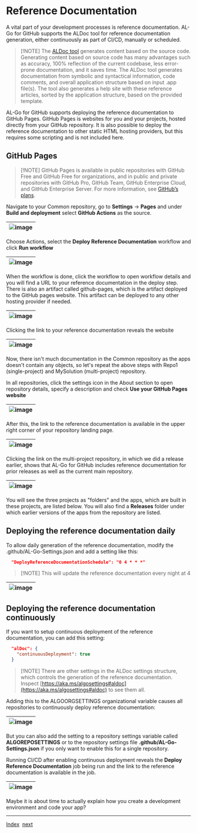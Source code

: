 # Reference Documentation

A vital part of your development processes is reference documentation. AL-Go for GitHub supports the ALDoc tool for reference documentation generation, either continuously as part of CI/CD, manually or scheduled.

> \[!NOTE\]
> The [ALDoc tool](https://learn.microsoft.com/dynamics365/business-central/dev-itpro/help/help-aldoc-generate-help) generates content based on the source code. Generating content based on source code has many advantages such as accuracy, 100% reflection of the current codebase, less error-prone documentation, and it saves time. The ALDoc tool generates documentation from symbolic and syntactical information, code comments, and overall application structure based on input .app file(s). The tool also generates a help site with these reference articles, sorted by the application structure, based on the provided template.

AL-Go for GitHub supports deploying the reference documentation to GitHub Pages. GitHub Pages is websites for you and your projects, hosted directly from your GitHub repository. It is also possible to deploy the reference documentation to other static HTML hosting providers, but this requires some scripting and is not included here.

## GitHub Pages

> \[!NOTE\]
> GitHub Pages is available in public repositories with GitHub Free and GitHub Free for organizations, and in public and private repositories with GitHub Pro, GitHub Team, GitHub Enterprise Cloud, and GitHub Enterprise Server. For more information, see [GitHub’s plans](https://docs.github.com/en/get-started/learning-about-github/githubs-plans).

Navigate to your Common repository, go to **Settings** -> **Pages** and under **Build and deployment** select **GitHub Actions** as the source.

| ![image](https://github.com/microsoft/AL-Go/assets/10775043/a71fc75f-027c-4ef9-a8f4-63b1332ac9a4) |
|-|

Choose Actions, select the **Deploy Reference Documentation** workflow and click **Run workflow**

| ![image](https://github.com/microsoft/AL-Go/assets/10775043/43b88ca8-0420-48f0-b875-3fab3393bbe7) |
|-|

When the workflow is done, click the workflow to open workflow details and you will find a URL to your reference documentation in the deploy step. There is also an artifact called github-pages, which is the artifact deployed to the GitHub pages website. This artifact can be deployed to any other hosting provider if needed.

| ![image](https://github.com/microsoft/AL-Go/assets/10775043/452d1a68-c6f3-4adb-964f-bfa5a2186c5a) |
|-|

Clicking the link to your reference documentation reveals the website

| ![image](https://github.com/microsoft/AL-Go/assets/10775043/52b4f77b-aa52-474b-a2b5-3e25425c2843) |
|-|

Now, there isn't much documentation in the Common repository as the apps doesn't contain any objects, so let's repeat the above steps with Repo1 (single-project) and MySolution (multi-project) repository.

In all repositories, click the settings icon in the About section to open repository details, specify a description and check **Use your GitHub Pages website**

| ![image](https://github.com/microsoft/AL-Go/assets/10775043/53f2223b-d102-4194-9ebe-3d1789255819) |
|-|

After this, the link to the reference documentation is available in the upper right corner of your repository landing page.

| ![image](https://github.com/microsoft/AL-Go/assets/10775043/556de268-c8f3-4e55-a282-252ff9b39d70) |
|-|

Clicking the link on the multi-project repository, in which we did a release earlier, shows that AL-Go for GitHub includes reference documentation for prior releases as well as the current main repository.

| ![image](https://github.com/microsoft/AL-Go/assets/10775043/00e38e2e-1429-43cc-b16c-445a9303f997) |
|-|

You will see the three projects as "folders" and the apps, which are built in these projects, are listed below. You will also find a **Releases** folder under which earlier versions of the apps from the repository are listed.

## Deploying the reference documentation daily

To allow daily generation of the reference documentation, modify the .github/AL-Go-Settings.json and add a setting like this:

```json
  "DeployReferenceDocumentationSchedule": "0 4 * * *"
```

> \[!NOTE\]
> This will update the reference documentation every night at 4

| ![image](https://github.com/microsoft/AL-Go/assets/10775043/5b3a1c0a-6696-483c-857a-590e39dfa860) |
|-|

## Deploying the reference documentation continuously

If you want to setup continuous deployment of the reference documentation, you can add this setting:

```json
  "alDoc": {
    "continuousDeployment": true
  }
```

> \[!NOTE\]
> There are other settings in the ALDoc settings structure, which controls the generation of the reference documentation. Inspect [https://aka.ms/algosettings#aldoc](https://aka.ms/algosettings#aldoc) to see them all.

Adding this to the ALGOORGSETTINGS organizational variable causes all repositories to continuously deploy reference documentation:

| ![image](https://github.com/microsoft/AL-Go/assets/10775043/898a58ab-f560-4507-9924-c34985d608cb) |
|-|

But you can also add the setting to a repository settings variable called **ALGOREPOSETTINGS** or to the repository settings file **.github/AL-Go-Settings.json** if you only want to enable this for a single repository.

Running CI/CD after enabling continuous deployment reveals the **Deploy Reference Documentation** job being run and the link to the reference documentation is available in the job.

| ![image](https://github.com/microsoft/AL-Go/assets/10775043/a92b4dad-67fe-4c57-81f2-a7fc2abfd848) |
|-|

Maybe it is about time to actually explain how you create a development environment and code your app?

______________________________________________________________________

[Index](Index.md)  [next](DevelopmentEnvironments.md)
